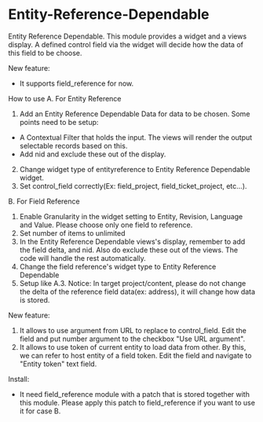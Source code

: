 # Entity-Reference-Dependable
Entity Reference Dependable. This module provides a widget and a views display. A defined control field via the widget will decide how the data of this field to be choose.

New feature:
- It supports field_reference for now.

How to use
A. For Entity Reference
1. Add an Entity Reference Dependable Data for data to be chosen. Some points need to be setup:
- A Contextual Filter that holds the input. The views will render the output selectable records based on this.
- Add nid and exclude these out of the display.
2. Change widget type of entityreference to Entity Reference Dependable widget.
3. Set control_field correctly(Ex: field_project, field_ticket_project, etc...).


B. For Field Reference
1. Enable Granularity in the widget setting to Entity, Revision, Language and Value. Please choose only one field to reference.
2. Set number of items to unlimited
3. In the Entity Reference Dependable views's display, remember to add the field delta, and nid. Also do exclude these out of the views. The code will handle the rest automatically.
4. Change the field reference's widget type to Entity Reference Dependable
5. Setup like A.3.
Notice: In target project/content, please do not change the delta of the reference field data(ex: address), it will change how data is stored.


New feature:
1. It allows to use argument from URL to replace to control_field. Edit the field and put number argument to the checkbox "Use URL argument".
2. It allows to use token of current entity to load data from other. By this, we can refer to host entity of a field token. Edit the field and navigate to "Entity token" text field.

Install:
- It need field_reference module with a patch that is stored together with this module. Please apply this patch to field_reference if you want to use it for case B.
